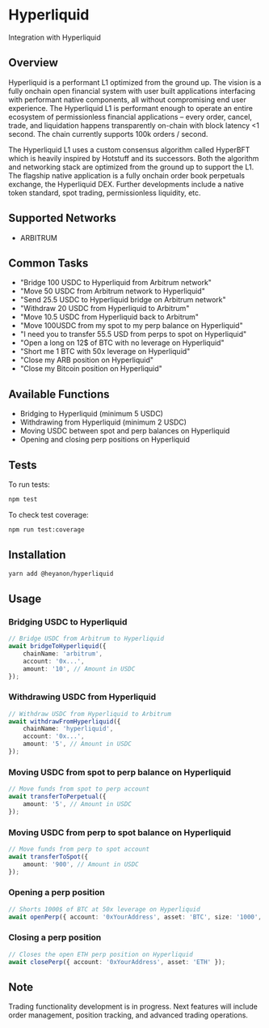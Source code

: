 # Hyperliquid

Integration with Hyperliquid

## Overview

Hyperliquid is a performant L1 optimized from the ground up. The vision is a fully onchain open financial system with user built applications interfacing with performant native components, all without compromising end user experience. The Hyperliquid L1 is performant enough to operate an entire ecosystem of permissionless financial applications – every order, cancel, trade, and liquidation happens transparently on-chain with block latency <1 second. The chain currently supports 100k orders / second.

The Hyperliquid L1 uses a custom consensus algorithm called HyperBFT which is heavily inspired by Hotstuff and its successors. Both the algorithm and networking stack are optimized from the ground up to support the L1. The flagship native application is a fully onchain order book perpetuals exchange, the Hyperliquid DEX. Further developments include a native token standard, spot trading, permissionless liquidity, etc.

## Supported Networks

-   ARBITRUM

## Common Tasks

-   "Bridge 100 USDC to Hyperliquid from Arbitrum network"
-   "Move 50 USDC from Arbitrum network to Hyperliquid"
-   "Send 25.5 USDC to Hyperliquid bridge on Arbitrum network"
-   "Withdraw 20 USDC from Hyperliquid to Arbitrum"
-   "Move 10.5 USDC from Hyperliquid back to Arbitrum"
-   "Move 100USDC from my spot to my perp balance on Hyperliquid"
-   "I need you to transfer 55.5 USD from perps to spot on Hyperliquid"
-   "Open a long on 12$ of BTC with no leverage on Hyperliquid"
-   "Short me 1 BTC with 50x leverage on Hyperliquid"
-   "Close my ARB position on Hyperliquid"
-   "Close my Bitcoin position on Hyperliquid"

## Available Functions

-   Bridging to Hyperliquid (minimum 5 USDC)
-   Withdrawing from Hyperliquid (minimum 2 USDC)
-   Moving USDC between spot and perp balances on Hyperliquid
-   Opening and closing perp positions on Hyperliquid

## Tests

To run tests:

```bash
npm test
```

To check test coverage:

```bash
npm run test:coverage
```

## Installation

```bash
yarn add @heyanon/hyperliquid
```

## Usage

### Bridging USDC to Hyperliquid

```typescript
// Bridge USDC from Arbitrum to Hyperliquid
await bridgeToHyperliquid({
    chainName: 'arbitrum',
    account: '0x...',
    amount: '10', // Amount in USDC
});
```

### Withdrawing USDC from Hyperliquid

```typescript
// Withdraw USDC from Hyperliquid to Arbitrum
await withdrawFromHyperliquid({
    chainName: 'hyperliquid',
    account: '0x...',
    amount: '5', // Amount in USDC
});
```

### Moving USDC from spot to perp balance on Hyperliquid

```typescript
// Move funds from spot to perp account
await transferToPerpetual({
    amount: '5', // Amount in USDC
});
```

### Moving USDC from perp to spot balance on Hyperliquid

```typescript
// Move funds from perp to spot account
await transferToSpot({
    amount: '900', // Amount in USDC
});
```

### Opening a perp position

```typescript
// Shorts 1000$ of BTC at 50x leverage on Hyperliquid
await openPerp({ account: '0xYourAddress', asset: 'BTC', size: '1000', sizeUnit: 'USD', leverage: 50, short: true });
```

### Closing a perp position

```typescript
// Closes the open ETH perp position on Hyperliquid
await closePerp({ account: '0xYourAddress', asset: 'ETH' });
```

## Note

Trading functionality development is in progress. Next features will include order management, position tracking, and advanced trading operations.
